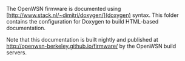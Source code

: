 The OpenWSN firmware is documented using [http://www.stack.nl/~dimitri/doxygen/](doxygen) syntax. This folder contains the configuration for Doxygen to build HTML-based documentation.

Note that this documentation is built nightly and published at http://openwsn-berkeley.github.io/firmware/ by the OpenWSN build servers.